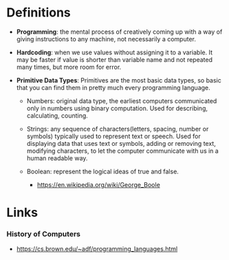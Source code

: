 # Definitions

- **Programming**: the mental process of creatively coming up with a way of giving instructions to any machine, not necessarily a computer. 

- **Hardcoding**: when we use values without assigning it to a variable. It may be faster if value is shorter than variable name and not repeated many times, but more room for error.

- **Primitive Data Types**: Primitives are the most basic data types, so basic that you can find them in pretty much every programming language.

    - Numbers: original data type, the earliest computers communicated only in numbers using binary computation. Used for describing, calculating, counting.
    
    - Strings: any sequence of characters(letters, spacing, number or symbols) typically used to represent text or speech. Used for displaying data that uses text or symbols, adding or removing text, modifying characters, to let the computer communicate with us in a human readable way.

    - Boolean: represent the logical ideas of true and false.
        - https://en.wikipedia.org/wiki/George_Boole

# Links

### History of Computers
- https://cs.brown.edu/~adf/programming_languages.html